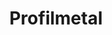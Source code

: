 ---
title: "Profilmetal"
name: "Sofie Wendel"
text: "Jeg har ad flere omgange arbejdet sammen med Apparat og kan uden forbehold anbefale firmaet. De leverer altid som aftalt."
---